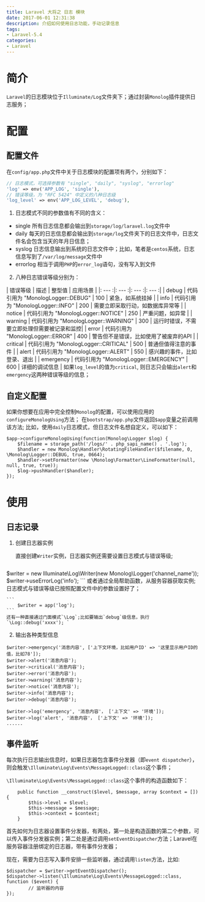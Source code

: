 ```yaml
---
title: Laravel 大将之 日志 模块
date: 2017-06-01 12:31:38
description: 介绍如何使用日志功能，手动记录信息
tags:
- Laravel-5.4
categories:
- Laravel
---
```


# 简介
`Laravel`的日志模块位于`Illuminate/Log`文件夹下；通过封装`Monolog`插件提供日志服务；

# 配置
## 配置文件
在`config/app.php`文件中关于日志模块的配置项有两个，分别如下：

 ```php
 // 日志模式，可选择参数有 "single", "daily", "syslog", "errorlog"
'log' => env('APP_LOG', 'single'),
 // 错误等级，为 "RFC 5424" 中定义的八种日志级
'log_level' => env('APP_LOG_LEVEL', 'debug'),
 ```

1. 日志模式不同的参数值有不同的含义：

 - single
  所有日志信息都会输出到`storage/log/laravel.log`文件中
 - daily
  每天的日志信息都会输出到`storage/log`文件夹下的日志文件中，日志文件名会包含当天的年月日信息；
 - syslog
  日志信息输出到系统的日志文件中；比如，笔者是`centos`系统，日志信息写到了`/var/log/message`文件中
 - errorlog
  相当于调用`PHP`的`error_log`语句，没有写入到文件

2. 八种日志错误等级分别为：

| 错误等级 | 描述 | 整型值 | 应用场景 | 
|: --- :|: --- :|: --- :|: --- :|
| debug      | 代码引用为 "MonologLogger::DEBUG" | 100 | 紧急，如系统挂掉 |
| info       | 代码引用为 "MonologLogger::INFO" |  200 | 需要立即采取行动，如数据库异常等 |
| notice     | 代码引用为 "MonologLogger::NOTICE" | 250 | 严重问题，如异常 | 
| warning    | 代码引用为 "MonologLogger::WARNING" | 300 | 运行时错误，不需要立即处理但需要被记录和监控|
| error      | 代码引用为 "MonologLogger::ERROR" | 400 | 警告但不是错误，比如使用了被废弃的API |
| critical   | 代码引用为 "MonologLogger::CRITICAL" | 500 | 普通但值得注意的事件 |
| alert      | 代码引用为 "MonologLogger::ALERT" | 550 | 感兴趣的事件，比如登录、退出 |
| emergency  | 代码引用为 "MonologLogger::EMERGENCY" | 600 | 详细的调试信息 |
 如果`log_level`的值为`critical`, 则日志只会输出`alert`和`emergency`这两种错误等级的信息；

## 自定义配置
如果你想要在应用中完全控制`Monolog`的配置，可以使用应用的`configureMonologUsing`方法；
在`bootstrap/app.php`文件返回`$app`变量之前调用该方法;
比如，使用`daily`日志模式，但日志文件名想自定义，可以如下：
```
$app->configureMonologUsing(function(Monolog\Logger $log) {
    $filename = storage_path('/logs/' . php_sapi_name() . '.log');
    $handler = new Monolog\Handler\RotatingFileHandler($filename, 0, \Monolog\Logger::DEBUG, true, 0664);
    $handler->setFormatter(new \Monolog\Formatter\LineFormatter(null, null, true, true));  
    $log->pushHandler($handler);                                                                    
});
```

# 使用
## 日志记录
1. 创建日志器实例

    直接创建`Writer`实例，日志器实例还需要设置日志模式与错误等级;
    ```
$writer = new Illuminate\Log\Writer(new Monolog\Logger('channel_name'));
$writer->useErrorLog('info');
    ```
    或者通过全局帮助函数，从服务容器获取实例;日志模式与错误等级已按照配置文件中的参数设置好了；
    
    ```
        $writer = app('log');
    ```
    还有一种直接通过门面模式`\Log`;比如要输出`debug`级信息，执行`\Log::debug('xxxx'); `
    
2. 输出各种类型信息

 ```
 $writer->emergency('消息内容', ['上下文环境，比如用户ID' => '这里显示用户ID的值，比如78']);
 $writer->alert('消息内容');
 $writer->critical('消息内容');
 $writer->error('消息内容');
 $writer->warning('消息内容');
 $writer->notice('消息内容');
 $writer->info('消息内容');
 $writer->debug('消息内容');
 
 $writer->log('emergency', '消息内容'， ['上下文' => '环境']);
 $writer->log('alert', '消息内容'， ['上下文' => '环境']);
 ......
 ```

## 事件监听
每次执行日志输出信息时，如果日志器包含事件分发器（即`event dispatcher`），则会触发`\Illuminate\Log\Events\MessageLogged::class`这个事件；

`\Illuminate\Log\Events\MessageLogged::class`这个事件的构造函数如下：
```
    public function __construct($level, $message, array $context = []) {
        $this->level = $level;
        $this->message = $message; 
        $this->context = $context;
    }
```

首先如何为日志器设置事件分发器，有两处，第一处是构造函数的第二个参数，可以传入事件分发器实例；第二处是通过调用`setEventDispatcher`方法；Laravel在服务容器注册绑定的日志器，带有事件分发器；

现在，需要为日志写入事件安排一些监听器，通过调用`listen`方法，比如:

```
$dispatcher = $writer->getEventDispatcher();
$dispatcher->listen(\Illuminate\Log\Events\MessageLogged::class, function ($event) {
        // 监听器的内容
});
```
